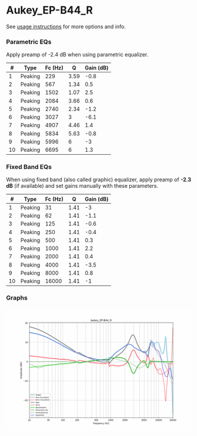 # Aukey_EP-B44_R
See [usage instructions](https://github.com/jaakkopasanen/AutoEq#usage) for more options and info.

### Parametric EQs
Apply preamp of -2.4 dB when using parametric equalizer.

|   # | Type    |   Fc (Hz) |    Q |   Gain (dB) |
|-----|---------|-----------|------|-------------|
|   1 | Peaking |       229 | 3.59 |        -0.8 |
|   2 | Peaking |       567 | 1.34 |         0.5 |
|   3 | Peaking |      1502 | 1.07 |         2.5 |
|   4 | Peaking |      2084 | 3.66 |         0.6 |
|   5 | Peaking |      2740 | 2.34 |        -1.2 |
|   6 | Peaking |      3027 | 3    |        -6.1 |
|   7 | Peaking |      4907 | 4.46 |         1.4 |
|   8 | Peaking |      5834 | 5.63 |        -0.8 |
|   9 | Peaking |      5996 | 6    |        -3   |
|  10 | Peaking |      6695 | 6    |         1.3 |

### Fixed Band EQs
When using fixed band (also called graphic) equalizer, apply preamp of **-2.3 dB** (if available) and set gains manually with these parameters.

|   # | Type    |   Fc (Hz) |    Q |   Gain (dB) |
|-----|---------|-----------|------|-------------|
|   1 | Peaking |        31 | 1.41 |        -3   |
|   2 | Peaking |        62 | 1.41 |        -1.1 |
|   3 | Peaking |       125 | 1.41 |        -0.6 |
|   4 | Peaking |       250 | 1.41 |        -0.4 |
|   5 | Peaking |       500 | 1.41 |         0.3 |
|   6 | Peaking |      1000 | 1.41 |         2.2 |
|   7 | Peaking |      2000 | 1.41 |         0.4 |
|   8 | Peaking |      4000 | 1.41 |        -3.5 |
|   9 | Peaking |      8000 | 1.41 |         0.8 |
|  10 | Peaking |     16000 | 1.41 |        -1   |

### Graphs
![](./Aukey_EP-B44_R.png)
